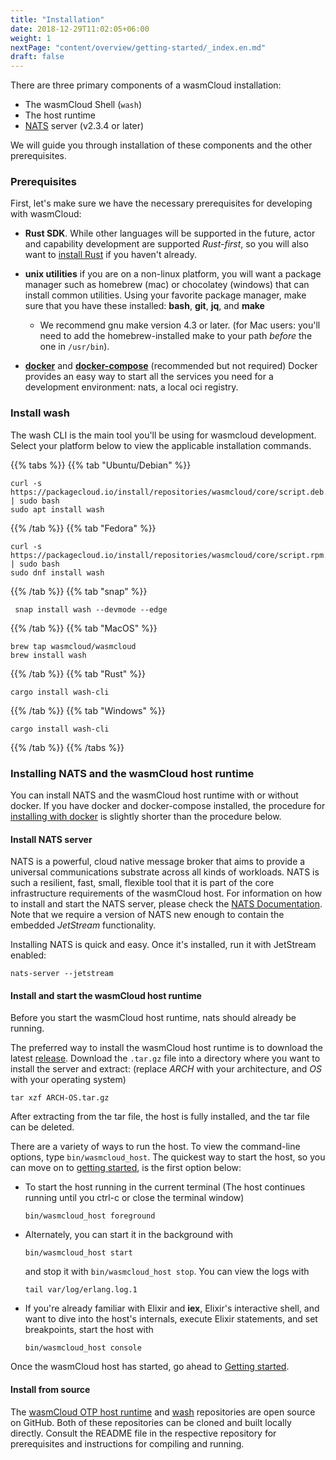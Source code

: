 ```yaml
---
title: "Installation"
date: 2018-12-29T11:02:05+06:00
weight: 1
nextPage: "content/overview/getting-started/_index.en.md"
draft: false
---
```


There are three primary components of a wasmCloud installation:

- The wasmCloud Shell (`wash`)
- The host runtime
- [NATS](https://nats.io) server (v2.3.4 or later)

We will guide you through installation of these components and the other prerequisites.

### Prerequisites

First, let's make sure we have the necessary prerequisites for developing with wasmCloud:

- **Rust SDK**. While other languages will be supported in the future, actor and capability development are supported _Rust-first_, so you will also want to [install Rust](https://www.rust-lang.org/tools/install) if you haven't already.

- **unix utilities** if you are on a non-linux platform, you will want a package manager such as homebrew (mac) or chocolatey (windows) that can install common utilities. Using your favorite package manager, make sure that you have these installed: **bash**, **git**, **jq**, and **make**

  - We recommend gnu make version 4.3 or later. (for Mac users: you'll need to add the homebrew-installed make to your path _before_ the one in `/usr/bin`).

- [**docker**](https://docs.docker.com/get-docker/) and [**docker-compose**](https://docs.docker.com/compose/install/) (recommended but not required) Docker provides an easy way to start all the services you need for a development environment: nats, a local oci registry.

### Install wash

The wash CLI is the main tool you'll be using for wasmcloud development. Select your platform below to view the applicable installation commands.

{{% tabs %}}
{{% tab "Ubuntu/Debian" %}}

```
curl -s https://packagecloud.io/install/repositories/wasmcloud/core/script.deb.sh | sudo bash
sudo apt install wash
```

{{% /tab %}}
{{% tab "Fedora" %}}

```
curl -s https://packagecloud.io/install/repositories/wasmcloud/core/script.rpm.sh | sudo bash
sudo dnf install wash
```

{{% /tab %}}
{{% tab "snap" %}}

```
 snap install wash --devmode --edge
```

{{% /tab %}}
{{% tab "MacOS" %}}

```
brew tap wasmcloud/wasmcloud
brew install wash
```

{{% /tab %}}
{{% tab "Rust" %}}

```
cargo install wash-cli
```

{{% /tab %}}
{{% tab "Windows" %}}

```
cargo install wash-cli
```

{{% /tab %}}
{{% /tabs %}}

### Installing NATS and the wasmCloud host runtime

You can install NATS and the wasmCloud host runtime with or without docker. If you have docker and docker-compose installed, the procedure for [installing with docker](./install-with-docker/) is slightly shorter than the procedure below.

#### Install NATS server

NATS is a powerful, cloud native message broker that aims to provide a universal communications substrate across all kinds of workloads. NATS is such a resilient, fast, small, flexible tool that it is part of the core infrastructure requirements of the wasmCloud host. For information on how to install and start the NATS server, please check the [NATS Documentation](https://docs.nats.io/nats-server/installation). Note that we require a version of NATS new enough to contain the embedded _JetStream_ functionality.

Installing NATS is quick and easy. Once it's installed, run it with JetStream enabled:

```
nats-server --jetstream
```

#### Install and start the wasmCloud host runtime

Before you start the wasmCloud host runtime, nats should already be running.

The preferred way to install the wasmCloud host runtime is to download the latest [release](https://github.com/wasmCloud/wasmcloud-otp/releases). Download the `.tar.gz` file into a directory where you want to install the server and extract: (replace _ARCH_ with your architecture, and _OS_ with your operating system)

```
tar xzf ARCH-OS.tar.gz
```

After extracting from the tar file, the host is fully installed, and the tar file can be deleted.

There are a variety of ways to run the host. To view the command-line options, type `bin/wasmcloud_host`. The quickest way to start the host, so you can move on to [getting started](/overview/getting-started/), is the first option below:

- To start the host running in the current terminal (The host continues running until you ctrl-c or close the terminal window)

  ```
  bin/wasmcloud_host foreground
  ```

- Alternately, you can start it in the background with

  ```
  bin/wasmcloud_host start
  ```

  and stop it with `bin/wasmcloud_host stop`. You can view the logs with

  ```
  tail var/log/erlang.log.1
  ```

- If you're already familiar with Elixir and **iex**, Elixir's interactive shell, and want to dive into the host's internals, execute Elixir statements, and set breakpoints, start the host with

  ```
  bin/wasmcloud_host console
  ```

Once the wasmCloud host has started, go ahead to [Getting started](/overview/getting-started/).

#### Install from source

The [wasmCloud OTP host runtime](https://github.com/wasmCloud/wasmcloud-otp) and [wash](https://github.com/wasmcloud/wash) repositories are open source on GitHub. Both of these repositories can be cloned and built locally directly. Consult the README file in the respective repository for prerequisites and instructions for compiling and running.
